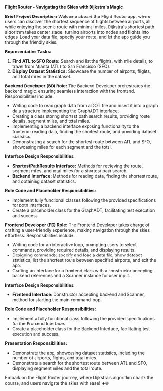 **Flight Router - Navigating the Skies with Dijkstra's Magic**

**Brief Project Description:**
Welcome aboard the Flight Router app, where users can discover the shortest sequence of flights between airports, all while enjoying the scenic route with minimal miles. Dijkstra's shortest path algorithm takes center stage, turning airports into nodes and flights into edges. Load your data file, specify your route, and let the app guide you through the friendly skies.

**Representative Tasks:**
1. **Find ATL to SFO Route:** Search and list the flights, with mile details, to travel from Atlanta (ATL) to San Francisco (SFO).
2. **Display Dataset Statistics:** Showcase the number of airports, flights, and total miles in the dataset.

**Backend Developer (BD) Role:**
The Backend Developer orchestrates the backend magic, ensuring seamless interaction with the frontend. Responsibilities include:
- Writing code to read graph data from a DOT file and insert it into a graph data structure implementing the GraphADT interface.
- Creating a class storing shortest path search results, providing route details, segment miles, and total miles.
- Implementing a backend interface exposing functionality to the frontend: reading data, finding the shortest route, and providing dataset statistics.
- Demonstrating a search for the shortest route between ATL and SFO, showcasing miles for each segment and the total.

**Interface Design Responsibilities:**
- **ShortestPathResults Interface:** Methods for retrieving the route, segment miles, and total miles for a shortest path search.
- **Backend Interface:** Methods for reading data, finding the shortest route, and obtaining dataset statistics.

**Role Code and Placeholder Responsibilities:**
- Implement fully functional classes following the provided specifications for both interfaces.
- Create a placeholder class for the GraphADT, facilitating test execution and success.

**Frontend Developer (FD) Role:**
The Frontend Developer takes charge of crafting a user-friendly experience, making navigation through the skies effortless. Responsibilities include:
- Writing code for an interactive loop, prompting users to select commands, providing required details, and displaying results.
- Designing commands: specify and load a data file, show dataset statistics, list the shortest route between specified airports, and exit the app.
- Crafting an interface for a frontend class with a constructor accepting backend references and a Scanner instance for user input.

**Interface Design Responsibilities:**
- **Frontend Interface:** Constructor accepting backend and Scanner, method for starting the main command loop.

**Role Code and Placeholder Responsibilities:**
- Implement a fully functional class following the provided specifications for the Frontend Interface.
- Create a placeholder class for the Backend Interface, facilitating test execution and success.

**Presentation Responsibilities:**
- Demonstrate the app, showcasing dataset statistics, including the number of airports, flights, and total miles.
- Demonstrate a search for the shortest route between ATL and SFO, displaying segment miles and the total route.


Embark on the Flight Router journey, where Dijkstra's algorithm charts the course, and users navigate the skies with ease! ✈️🌐
